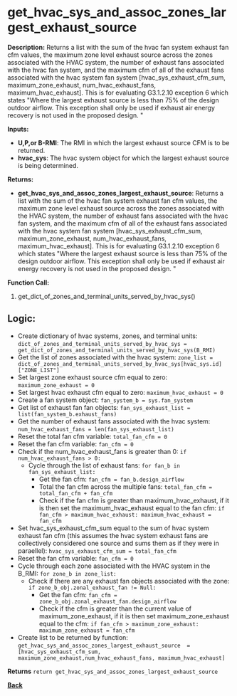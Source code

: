 # get_hvac_sys_and_assoc_zones_largest_exhaust_source  

**Description:** Returns a list with the sum of the hvac fan system exhaust fan cfm values, the maximum zone level exhaust source across the zones associated with the HVAC system, the number of exhaust fans associated with the hvac fan system, and the maximum cfm of all of the exhaust fans associated with the hvac system fan system [hvac_sys_exhaust_cfm_sum, maximum_zone_exhaust, num_hvac_exhaust_fans, maximum_hvac_exhaust]. This is for evaluating G3.1.2.10 exception 6 which states "Where the largest exhaust source is less than 75% of the design outdoor airflow. This exception shall only be used if exhaust air energy recovery is not used in the proposed design. "

**Inputs:**  
- **U,P,or B-RMI**: The RMI in which the largest exhaust source CFM is to be returned.  
- **hvac_sys**: The hvac system object for which the largest exhaust source is being determined.

**Returns:**  
- **get_hvac_sys_and_assoc_zones_largest_exhaust_source**: Returns a list with the sum of the hvac fan system exhaust fan cfm values, the maximum zone level exhaust source across the zones associated with the HVAC system, the number of exhaust fans associated with the hvac fan system, and the maximum cfm of all of the exhaust fans associated with the hvac system fan system [hvac_sys_exhaust_cfm_sum, maximum_zone_exhaust, num_hvac_exhaust_fans, maximum_hvac_exhaust]. This is for evaluating G3.1.2.10 exception 6 which states "Where the largest exhaust source is less than 75% of the design outdoor airflow. This exception shall only be used if exhaust air energy recovery is not used in the proposed design. "  
 
**Function Call:**   
1. get_dict_of_zones_and_terminal_units_served_by_hvac_sys()   


## Logic:  
- Create dictionary of hvac systems, zones, and terminal units: `dict_of_zones_and_terminal_units_served_by_hvac_sys = get_dict_of_zones_and_terminal_units_served_by_hvac_sys(B_RMI)`  
- Get the list of zones associated with the hvac system: `zone_list = dict_of_zones_and_terminal_units_served_by_hvac_sys[hvac_sys.id]["ZONE_LIST"]`  
- Set largest zone exhaust source cfm equal to zero: `maximum_zone_exhaust = 0`  
- Set largest hvac exhaust cfm equal to zero: `maximum_hvac_exhaust = 0`  
- Create a fan system object: `fan_system_b = sys.fan_system`   
- Get list of exhaust fan fan objects: `fan_sys_exhaust_list = list(fan_system_b.exhaust_fans)`  
- Get the number of exhaust fans associated with the hvac system: `num_hvac_exhaust_fans = len(fan_sys_exhaust_list)`  
- Reset the total fan cfm variable: `total_fan_cfm = 0` 
- Reset the fan cfm variable: `fan_cfm = 0` 
- Check if the num_hvac_exhaust_fans is greater than 0: `if num_hvac_exhaust_fans > 0:`  
    - Cycle through the list of exhaust fans: `for fan_b in fan_sys_exhaust_list:`  
        - Get the fan cfm: `fan_cfm = fan_b.design_airflow`  
        - Total the fan cfm across the multiple fans: `total_fan_cfm = total_fan_cfm + fan_cfm`  
        - Check if the fan cfm is greater than maximum_hvac_exhaust, if it is then set the maximum_hvac_exhaust equal to the fan cfm: `if fan_cfm > maximum_hvac_exhaust: maximum_hvac_exhaust = fan_cfm`  
- Set hvac_sys_exhaust_cfm_sum equal to the sum of hvac system exhaust fan cfm (this assumes the hvac system exhaust fans are collectively considered one source and sums them as if they were in paraellel): `hvac_sys_exhaust_cfm_sum = total_fan_cfm`  
- Reset the fan cfm variable: `fan_cfm = 0` 
- Cycle through each zone associated with the HVAC system in the B_RMI: `for zone_b in zone_list:`  
    - Check if there are any exhaust fan objects associated with the zone: `if zone_b_obj.zonal_exhaust_fan != Null:`  
        - Get the fan cfm: `fan_cfm = zone_b_obj.zonal_exhaust_fan.design_airflow`    
        - Check if the cfm is greater than the current value of maximum_zone_exhaust, if it is then set maximum_zone_exhaust equal to the cfm: `if fan_cfm > maximum_zone_exhaust: maximum_zone_exhaust = fan_cfm`  
- Create list to be returned by function: `get_hvac_sys_and_assoc_zones_largest_exhaust_source  = [hvac_sys_exhaust_cfm_sum, maximum_zone_exhaust,num_hvac_exhaust_fans, maximum_hvac_exhaust]`  

**Returns** `return get_hvac_sys_and_assoc_zones_largest_exhaust_source`  

**[Back](../_toc.md)**